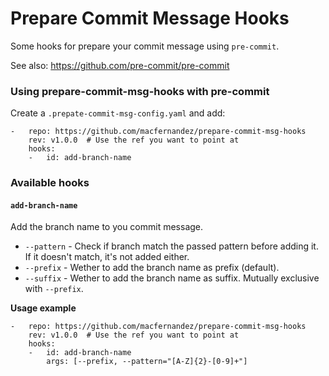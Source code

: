 Prepare Commit Message Hooks
============================

Some hooks for prepare your commit message using `pre-commit`.

See also: https://github.com/pre-commit/pre-commit

### Using prepare-commit-msg-hooks with pre-commit

Create a `.prepate-commit-msg-config.yaml` and add:

```
-   repo: https://github.com/macfernandez/prepare-commit-msg-hooks
    rev: v1.0.0  # Use the ref you want to point at
    hooks:
    -   id: add-branch-name
```

### Available hooks

#### `add-branch-name`

Add the branch name to you commit message.

- `--pattern` - Check if branch match the passed pattern before adding it. If it doesn't match, it's not added either.
- `--prefix` - Wether to add the branch name as prefix (default).
- `--suffix` - Wether to add the branch name as suffix. Mutually exclusive with `--prefix`.

**Usage example**

```
-   repo: https://github.com/macfernandez/prepare-commit-msg-hooks
    rev: v1.0.0  # Use the ref you want to point at
    hooks:
    -   id: add-branch-name
        args: [--prefix, --pattern="[A-Z]{2}-[0-9]+"]
```
